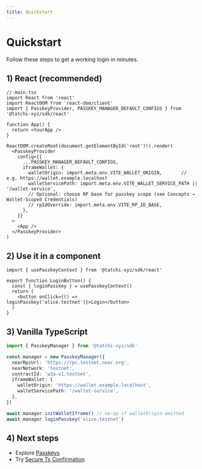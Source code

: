```yaml
---
title: Quickstart
---
```


# Quickstart

Follow these steps to get a working login in minutes.

## 1) React (recommended)

```tsx
// main.tsx
import React from 'react'
import ReactDOM from 'react-dom/client'
import { PasskeyProvider, PASSKEY_MANAGER_DEFAULT_CONFIGS } from '@tatchi-xyz/sdk/react'

function App() {
  return <YourApp />
}

ReactDOM.createRoot(document.getElementById('root')!).render(
  <PasskeyProvider
    config={{
      ...PASSKEY_MANAGER_DEFAULT_CONFIGS,
      iframeWallet: {
        walletOrigin: import.meta.env.VITE_WALLET_ORIGIN,       // e.g. https://wallet.example.localhost
        walletServicePath: import.meta.env.VITE_WALLET_SERVICE_PATH || '/wallet-service',
        // Optional: choose RP base for passkey scope (see Concepts → Wallet‑Scoped Credentials)
        // rpIdOverride: import.meta.env.VITE_RP_ID_BASE,
      },
    }}
  >
    <App />
  </PasskeyProvider>
)
```

## 2) Use it in a component

```tsx
import { usePasskeyContext } from '@tatchi-xyz/sdk/react'

export function LoginButton() {
  const { loginPasskey } = usePasskeyContext()
  return (
    <button onClick={() => loginPasskey('alice.testnet')}>Login</button>
  )
}
```

## 3) Vanilla TypeScript

```ts
import { PasskeyManager } from '@tatchi-xyz/sdk'

const manager = new PasskeyManager({
  nearRpcUrl: 'https://rpc.testnet.near.org',
  nearNetwork: 'testnet',
  contractId: 'w3a-v1.testnet',
  iframeWallet: {
    walletOrigin: 'https://wallet.example.localhost',
    walletServicePath: '/wallet-service',
  },
})

await manager.initWalletIframe() // no-op if walletOrigin omitted
await manager.loginPasskey('alice.testnet')
```

## 4) Next steps

- Explore [Passkeys](../guides/passkeys)
- Try [Secure Tx Confirmation](../guides/tx-confirmation)
